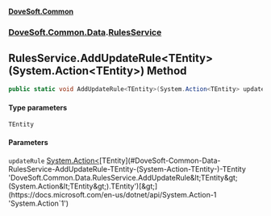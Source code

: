 #### [DoveSoft.Common](./index.md 'index')
### [DoveSoft.Common.Data](./DoveSoft-Common-Data.md 'DoveSoft.Common.Data').[RulesService](./DoveSoft-Common-Data-RulesService.md 'DoveSoft.Common.Data.RulesService')
## RulesService.AddUpdateRule&lt;TEntity&gt;(System.Action&lt;TEntity&gt;) Method
  
```csharp
public static void AddUpdateRule<TEntity>(System.Action<TEntity> updateRule);
```
#### Type parameters
<a name='DoveSoft-Common-Data-RulesService-AddUpdateRule-TEntity-(System-Action-TEntity-)-TEntity'></a>
`TEntity`  
  
  
#### Parameters
<a name='DoveSoft-Common-Data-RulesService-AddUpdateRule-TEntity-(System-Action-TEntity-)-updateRule'></a>
`updateRule` [System.Action&lt;](https://docs.microsoft.com/en-us/dotnet/api/System.Action-1 'System.Action`1')[TEntity](#DoveSoft-Common-Data-RulesService-AddUpdateRule-TEntity-(System-Action-TEntity-)-TEntity 'DoveSoft.Common.Data.RulesService.AddUpdateRule&lt;TEntity&gt;(System.Action&lt;TEntity&gt;).TEntity')[&gt;](https://docs.microsoft.com/en-us/dotnet/api/System.Action-1 'System.Action`1')  
  
  
